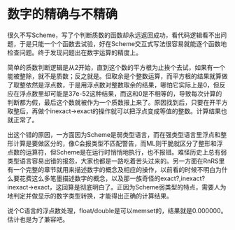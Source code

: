 # 数字的精确与不精确

很久不写Scheme，写了个判断质数的函数却永远返回成功，看代码逻辑看不出问题，于是只能一个个函数去试验，好在Scheme交互式写法很容易就能逐个函数地检查问题。终于发现问题出在数字运算的精度上。

简单的质数判断逻辑是从2开始，直到这个数的平方根为止挨个去试，如果有一个能被整除，就不是质数；反之就是。但取余是个整数运算，而平方根的结果就算做了取整依然是浮点数，于是用浮点数对整数取余的结果，哪怕它实际上是0，但反应在浮点数里却可能是37e-52这种结果，而这和0是不相等的，导致每次计算的判断都为假，最后这个数就被作为一个质数报上来了。原因找到后，只要在开平方取整后，再做个inexact->exact的操作就可以把浮点变成等值的整数。计算结果也就正常了。

出这个错的原因，一方面因为Scheme是弱类型语言，而在强类型语言里浮点和整形计算是要做区分的，像C会报类型不匹配警告，而ML则干脆就区分了整形和浮点数的运算符，但Scheme是在运行时悄悄地执行，也不报错。难怪历史上总有弱类型语言容易出错的报怨，大家也都是一路吃着苦头过来的。另一方面在RnRS里有一个完整的章节就用来描述数字的概念及相应的操作，以前看的时候不明白为什么要花费这么多笔墨描述数字的概念，以及那一族奇怪的exact?,inexact?inexact->exact，这回算是彻底明白了。正因为Scheme弱类型的特点，需要人为地判定并做显示的数字类型转换，才能得出正确的计算结果。

说个C语言的浮点数处理，float/double是可以memset的，结果就是0.000000。估计也是为了兼容吧。